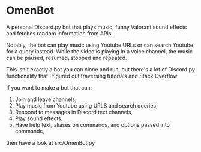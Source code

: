 # OmenBot
A personal Discord.py bot that plays music, funny Valorant sound effects and fetches random information from APIs.

Notably, the bot can play music using Youtube URLs or can search Youtube for a query instead. While the video is playing in a voice channel, the music can be paused, resumed, stopped and repeated.

This isn't exactly a bot you can clone and run, but there's a lot of Discord.py functionality that I figured out traversing tutorials and Stack Overflow

If you want to make a bot that can:

1.  Join and leave channels,
2.  Play music from Youtube using URLS and search queries,
3.  Respond to messages in Discord text channels,
4.  Play sound effects,
5.  Have help text, aliases on commands, and options passed into commands,

then have a look at src/OmenBot.py
